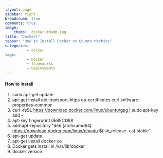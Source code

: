 ```yaml
---
layout: page
sidebar: right
breadcrumb: true
comments: true
image:
    thumb:  docker-thumb.jpg
title: "Docker!"
teaser: "How to Install Docker on Ubuntu Machine"
categories:
          - docker
tags:
          - Docker
          - frameworks
          - Deployments
---
```

#### How to install
1. sudo apt-get update
2. apt-get install apt-transport-https ca-certificates curl software-properties-common
3. curl -fsSL https://download.docker.com/linux/ubuntu/gpg | sudo apt-key add -
4. apt-key fingerprint 0EBFCD88
5. add-apt-repository "deb [arch=amd64] https://download.docker.com/linux/ubuntu $(lsb_release -cs) stable"
6. apt-get update
7. apt-get install docker-ce
8. Docker gets install in /var/lib/docker
9. docker version
